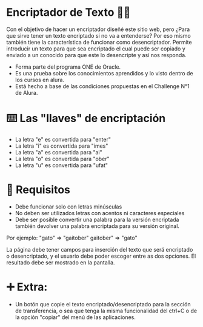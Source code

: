 # Encriptador de Texto 👨‍💻
Con el objetivo de hacer un encriptador diseñé este sitio web, pero ¿Para que sirve tener un texto encriptado si no va a entenderse? Por eso mismo también tiene la característica de funcionar como desencriptador. Permite introducir un texto para que sea encriptado el cual puede ser copiado y enviado a un conocido para que este lo desencripte y así nos responda.

- Forma parte del programa ONE de Oracle. 
- Es una prueba sobre los conocimientos aprendidos y lo visto dentro de los cursos en alura.
- Está hecho a base de las condiciones propuestas en el Challenge N°1 de Alura.

# ⌨️ Las "llaves" de encriptación

- La letra "e" es convertida para "enter"
- La letra "i" es convertida para "imes"
- La letra "a" es convertida para "ai"
- La letra "o" es convertida para "ober"
- La letra "u" es convertida para "ufat"

# 📃 Requisitos
- Debe funcionar solo con letras minúsculas
- No deben ser utilizados letras con acentos ni caracteres especiales
- Debe ser posible convertir una palabra para la versión encriptada también devolver una palabra encriptada para su versión original.

Por ejemplo:
"gato" => "gaitober"
gaitober" => "gato"

La página debe tener campos para
inserción del texto que será encriptado o desencriptado, y el usuario debe poder escoger entre as dos opciones.
El resultado debe ser mostrado en la pantalla.

# ➕ Extra:
- Un botón que copie el texto encriptado/desencriptado para la sección de transferencia, o sea que tenga la misma funcionalidad del ctrl+C o de la opción "copiar" del menú de las aplicaciones.
